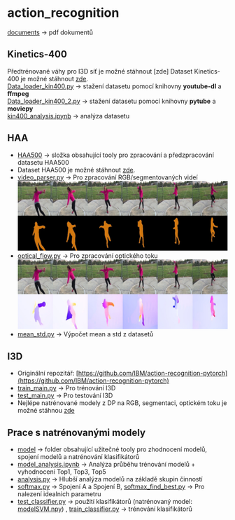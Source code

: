 # action_recognition

[documents](documents/) -> pdf dokumentů

## Kinetics-400
Předtrénované váhy pro I3D síť je možné stáhnout [zde]
Dataset Kinetics-400 je možné stáhnout [zde](https://github.com/IBM/action-recognition-pytorch/releases/tag/weights-v0.1). <br />
[Data_loader_kin400.py](Kinetics-400/Data_loader_kin400.py) -> stažení datasetu pomocí knihovny **youtube-dl** a **ffmpeg** <br />
[Data_loader_kin400_2.py](Kinetics-400/Data_loader_kin400_2.py) -> stažení datasetu pomocí knihovny **pytube** a **moviepy** <br />
[kin400_analysis.ipynb](Kinetics-400/kin400_analysis.ipynb) -> analýza datasetu

## HAA
* [HAA500](HAA500/) -> složka obsahující tooly pro zpracování a předzpracování datasetu HAA500<br />
* Dataset HAA500 je možné stáhnout [zde](https://www.cse.ust.hk/haa/).<br />
* [video_parser.py](HAA500/video_parser.py) -> Pro zpracování RGB/segmentovaných videí <br />
<img src="img/segm_1.jpg " width="500" > <br />
* [optical_flow.py](HAA500/optical_flow.py) -> Pro zpracování optického toku <br />
<img src="img/of_1.jpg " width="500" > <br />
* [mean_std.py](HAA500/mean_std.py) -> Výpočet mean a std z datasetů <br />

## I3D
* Originální repozitář: [https://github.com/IBM/action-recognition-pytorch](https://github.com/IBM/action-recognition-pytorch)<br />
* [train_main.py](I3D/train_main.py) -> Pro trénování I3D <br />
* [test_main.py](I3D/test_main.py) -> Pro testování I3D <br />
* Nejlépe natrénované modely z DP na RGB, segmentaci, optickém toku je možné stáhnou [zde](https://drive.google.com/drive/folders/1SlKmSZPQsmyVRqeRIeWmiIoNv5GWIk4M?usp=sharing)<br />

## Prace s natrénovanými modely
* [model](model/) -> folder obsahující užitečné tooly pro zhodnocení modelů, spojení modelů a natrénování klasifikátorů <br />
* [model_analysis.ipynb](model/model_analysis.ipynb) -> Analýza průběhu trénování modelů + vyhodnocení Top1, Top3, Top5 <br />
* [analysis.py](model/analysis.py) -> Hlubší analýza modelů na základě skupin činností<br />
* [softmax.py](model/softmax.py) -> Spojení A a Spojení B, [softmax_find_best.py](model/softmax_find_best.py) -> Pro nalezení idealnich parametru <br />
* [test_classifier.py](model/test_classifier.py) -> použití klasifikátorů (natrénovaný model: [modelSVM.npy](model/classif_m/)) , [train_classifier.py](model/train_classifier.py) -> trénování klasifikátorů


